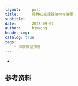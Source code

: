 ```yaml
---
layout:     post
title:      昇腾AI处理器架构与编程
subtitle:   
date:       2022-09-02
author:     bjmsong
header-img: 
catalog: true
tags:
    - 深度模型加速
---
```

- 


## 参考资料
